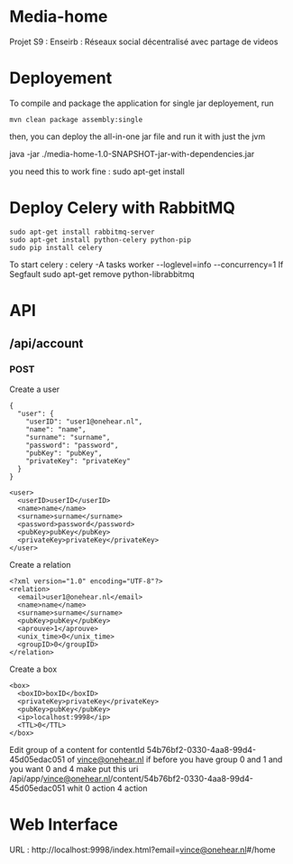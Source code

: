 Media-home
==========

Projet S9 : Enseirb : Réseaux social décentralisé avec partage de videos


# Deployement #

To compile and package the application for single jar deployement, run


    mvn clean package assembly:single

then, you can deploy the all-in-one jar file and run it with just the jvm

   java -jar ./media-home-1.0-SNAPSHOT-jar-with-dependencies.jar


you need this to work fine :
	sudo apt-get install 

# Deploy Celery with RabbitMQ
	sudo apt-get install rabbitmq-server
	sudo apt-get install python-celery python-pip
	sudo pip install celery
To start celery : celery -A tasks worker --loglevel=info --concurrency=1
If Segfault 
	sudo apt-get remove python-librabbitmq


# API #

## /api/account ##

### POST ###

Create a user
	
	{
	  "user": {
	    "userID": "user1@onehear.nl",
	    "name": "name",
	    "surname": "surname",
	    "password": "password",
	    "pubKey": "pubKey",
	    "privateKey": "privateKey"
	  }
	}

	<user>
	  <userID>userID</userID>
	  <name>name</name>
	  <surname>surname</surname>
	  <password>password</password>
	  <pubKey>pubKey</pubKey>
	  <privateKey>privateKey</privateKey>
	</user>

Create a relation

	<?xml version="1.0" encoding="UTF-8"?>
	<relation>
	  <email>user1@onehear.nl</email>
	  <name>name</name>
	  <surname>surname</surname>
	  <pubKey>pubKey</pubKey>
	  <aprouve>1</aprouve>
	  <unix_time>0</unix_time>
	  <groupID>0</groupID>
	</relation>

Create a box

	<box>
	  <boxID>boxID</boxID>
	  <privateKey>privateKey</privateKey>
	  <pubKey>pubKey</pubKey>
	  <ip>localhost:9998</ip>
	  <TTL>0</TTL>
	</box>
	
Edit group of a content
for contentId 54b76bf2-0330-4aa8-99d4-45d05edac051 of vince@onehear.nl
if before you have group 0 and 1 and you want 0 and 4 make
put this uri
	/api/app/vince@onehear.nl/content/54b76bf2-0330-4aa8-99d4-45d05edac051
whit
	<?xml version="1.0" encoding="UTF-8"?>
	<content>
	   <authorization>
	    <groupID>0</groupID>
	    <action>action</action>
	  </authorization>
	  <authorization>
	    <groupID>4</groupID>
	    <action>action</action>
	  </authorization>
	</content>
	   

# Web Interface #
URL : http://localhost:9998/index.html?email=vince@onehear.nl#/home